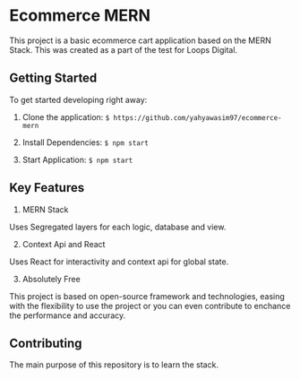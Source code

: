 # Ecommerce MERN

This project is a basic ecommerce cart application based on the MERN Stack. This was created as a part of the test for Loops Digital.

## Getting Started

To get started developing right away:

1. Clone the application:
`$ https://github.com/yahyawasim97/ecommerce-mern`

2. Install Dependencies:
`$ npm start`

2. Start Application:
`$ npm start`

## Key Features

1. MERN Stack

Uses Segregated layers for each logic, database and view.

2. Context Api and React

Uses React for interactivity and context api for global state.

3. Absolutely Free

This project is based on open-source framework and technologies, easing with the flexibility to use the project or you can even contribute to enchance the performance and accuracy.

## Contributing
The main purpose of this repository is to learn the stack.
